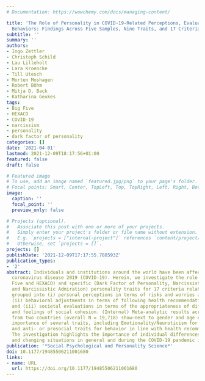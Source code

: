 ```yaml
---
# Documentation: https://wowchemy.com/docs/managing-content/

title: 'The Role of Personality in COVID-19-Related Perceptions, Evaluations, and
  Behaviors: Findings Across Five Samples, Nine Traits, and 17 Criteria'
subtitle: ''
summary: ''
authors:
- Ingo Zettler
- Christoph Schild
- Lau Lilleholt
- Lara Kroencke
- Till Utesch
- Morten Moshagen
- Robert Böhm
- Mitja D. Back
- Katharina Geukes
tags:
- Big Five
- HEXACO
- COVID-19
- narcissism
- personality
- dark factor of personality
categories: []
date: '2021-04-01'
lastmod: 2021-12-09T18:17:56+01:00
featured: false
draft: false

# Featured image
# To use, add an image named `featured.jpg/png` to your page's folder.
# Focal points: Smart, Center, TopLeft, Top, TopRight, Left, Right, BottomLeft, Bottom, BottomRight.
image:
  caption: ''
  focal_point: ''
  preview_only: false

# Projects (optional).
#   Associate this post with one or more of your projects.
#   Simply enter your project's folder or file name without extension.
#   E.g. `projects = ["internal-project"]` references `content/project/deep-learning/index.md`.
#   Otherwise, set `projects = []`.
projects: []
publishDate: '2021-12-09T17:17:55.788593Z'
publication_types:
- '2'
abstract: Individuals and institutions around the world have been affected by the
  coronavirus disease 2019 (COVID-19). Herein, we investigate the role of basic (Big
  Five and HEXACO) and specific (Dark Factor of Personality, Narcissistic Rivalry,
  and Narcissistic Admiration) personality traits for 17 criteria related to COVID-19,
  grouped into (i) personal perceptions in terms of risks and worries about the disease,
  (ii) behavioral adjustments in terms of following health recommendations and hoarding,
  and (iii) societal evaluations in terms of the appropriateness of different measures
  and feelings of social cohesion. (Internal) Meta-analytic results across five samples
  from two countries (overall N = 19,718) show—next to gender and age effects—the
  importance of several traits, including Emotionality/Neuroticism for personal perceptions
  and anti- or prosocial traits for behavior in line with health recommendations.
  The investigation highlights the importance of individual differences in uncertain
  and changing situations in general and during the COVID-19 pandemic in particular.
publication: '*Social Psychological and Personality Science*'
doi: 10.1177/19485506211001680
links:
- name: URL
  url: https://doi.org/10.1177/19485506211001680
---
```

